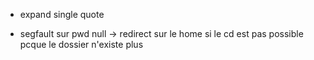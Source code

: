 - expand single quote

- segfault sur pwd null -> redirect sur le home si le cd est pas possible pcque le dossier n'existe plus


